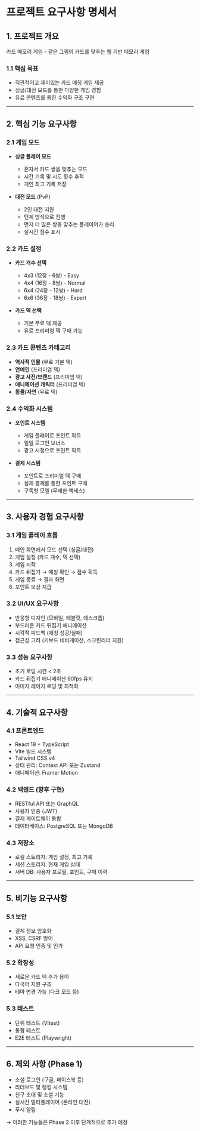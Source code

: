 # 프로젝트 요구사항 명세서

## 1. 프로젝트 개요

카드 메모리 게임 - 같은 그림의 카드를 맞추는 웹 기반 메모리 게임

### 1.1 핵심 목표
- 직관적이고 재미있는 카드 매칭 게임 제공
- 싱글/대전 모드를 통한 다양한 게임 경험
- 유료 콘텐츠를 통한 수익화 구조 구현

---

## 2. 핵심 기능 요구사항

### 2.1 게임 모드
- **싱글 플레이 모드**
  - 혼자서 카드 쌍을 맞추는 모드
  - 시간 기록 및 시도 횟수 추적
  - 개인 최고 기록 저장

- **대전 모드** (PvP)
  - 2인 대전 지원
  - 턴제 방식으로 진행
  - 먼저 더 많은 쌍을 맞추는 플레이어가 승리
  - 실시간 점수 표시

### 2.2 카드 설정
- **카드 개수 선택**
  - 4x3 (12장 - 6쌍) - Easy
  - 4x4 (16장 - 8쌍) - Normal
  - 6x4 (24장 - 12쌍) - Hard
  - 6x6 (36장 - 18쌍) - Expert

- **카드 덱 선택**
  - 기본 무료 덱 제공
  - 유료 프리미엄 덱 구매 가능

### 2.3 카드 콘텐츠 카테고리
- **역사적 인물** (무료 기본 덱)
- **연예인** (프리미엄 덱)
- **광고 사진/브랜드** (프리미엄 덱)
- **애니메이션 캐릭터** (프리미엄 덱)
- **동물/자연** (무료 덱)

### 2.4 수익화 시스템
- **포인트 시스템**
  - 게임 플레이로 포인트 획득
  - 일일 로그인 보너스
  - 광고 시청으로 포인트 획득

- **결제 시스템**
  - 포인트로 프리미엄 덱 구매
  - 실제 결제를 통한 포인트 구매
  - 구독형 모델 (무제한 액세스)

---

## 3. 사용자 경험 요구사항

### 3.1 게임 플레이 흐름
1. 메인 화면에서 모드 선택 (싱글/대전)
2. 게임 설정 (카드 개수, 덱 선택)
3. 게임 시작
4. 카드 뒤집기 → 매칭 확인 → 점수 획득
5. 게임 종료 → 결과 화면
6. 포인트 보상 지급

### 3.2 UI/UX 요구사항
- 반응형 디자인 (모바일, 태블릿, 데스크톱)
- 부드러운 카드 뒤집기 애니메이션
- 시각적 피드백 (매칭 성공/실패)
- 접근성 고려 (키보드 네비게이션, 스크린리더 지원)

### 3.3 성능 요구사항
- 초기 로딩 시간 < 2초
- 카드 뒤집기 애니메이션 60fps 유지
- 이미지 레이지 로딩 및 최적화

---

## 4. 기술적 요구사항

### 4.1 프론트엔드
- React 19 + TypeScript
- Vite 빌드 시스템
- Tailwind CSS v4
- 상태 관리: Context API 또는 Zustand
- 애니메이션: Framer Motion

### 4.2 백엔드 (향후 구현)
- RESTful API 또는 GraphQL
- 사용자 인증 (JWT)
- 결제 게이트웨이 통합
- 데이터베이스: PostgreSQL 또는 MongoDB

### 4.3 저장소
- 로컬 스토리지: 게임 설정, 최고 기록
- 세션 스토리지: 현재 게임 상태
- 서버 DB: 사용자 프로필, 포인트, 구매 이력

---

## 5. 비기능 요구사항

### 5.1 보안
- 결제 정보 암호화
- XSS, CSRF 방어
- API 요청 인증 및 인가

### 5.2 확장성
- 새로운 카드 덱 추가 용이
- 다국어 지원 구조
- 테마 변경 가능 (다크 모드 등)

### 5.3 테스트
- 단위 테스트 (Vitest)
- 통합 테스트
- E2E 테스트 (Playwright)

---

## 6. 제외 사항 (Phase 1)
- 소셜 로그인 (구글, 페이스북 등)
- 리더보드 및 랭킹 시스템
- 친구 초대 및 소셜 기능
- 실시간 멀티플레이어 (온라인 대전)
- 푸시 알림

→ 이러한 기능들은 Phase 2 이후 단계적으로 추가 예정
